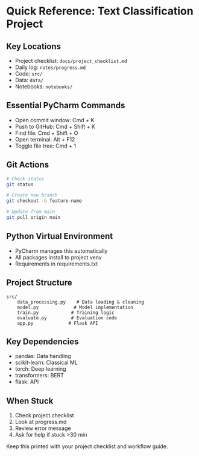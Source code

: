 # Quick Reference: Text Classification Project

## Key Locations
- Project checklist: `docs/project_checklist.md`
- Daily log: `notes/progress.md`
- Code: `src/`
- Data: `data/`
- Notebooks: `notebooks/`

## Essential PyCharm Commands
- Open commit window: Cmd + K
- Push to GitHub: Cmd + Shift + K
- Find file: Cmd + Shift + O
- Open terminal: Alt + F12
- Toggle file tree: Cmd + 1

## Git Actions
```bash
# Check status
git status

# Create new branch
git checkout -b feature-name

# Update from main
git pull origin main
```

## Python Virtual Environment
- PyCharm manages this automatically
- All packages install to project venv
- Requirements in requirements.txt

## Project Structure
```
src/
    data_processing.py    # Data loading & cleaning
    model.py             # Model implementation
    train.py            # Training logic
    evaluate.py         # Evaluation code
    app.py             # Flask API
```

## Key Dependencies
- pandas: Data handling
- scikit-learn: Classical ML
- torch: Deep learning
- transformers: BERT
- flask: API

## When Stuck
1. Check project checklist
2. Look at progress.md
3. Review error message
4. Ask for help if stuck >30 min

Keep this printed with your project checklist and workflow guide.